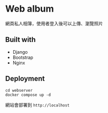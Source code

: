 # Web album

網頁私人相簿，使用者登入後可以上傳、瀏覽照片

## Built with

- Django
- Bootstrap
- Nginx

## Deployment

```
cd webserver
docker compose up -d
```

網站會部署到 `http://localhost`
